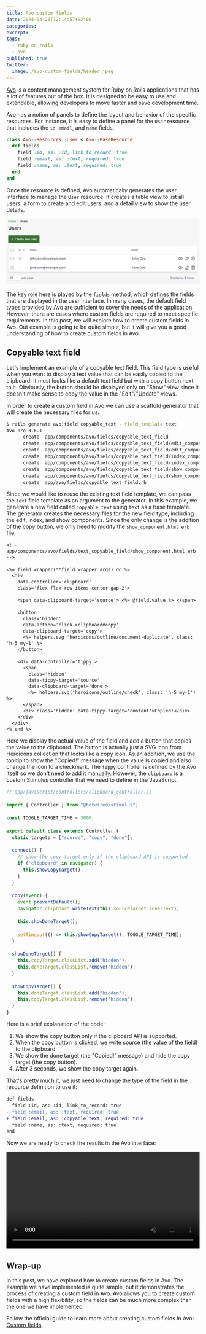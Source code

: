 ```yaml
---
title: Avo custom fields
date: 2024-04-20T12:14:57+02:00
categories:
excerpt:
tags:
  - ruby on rails
  - avo
published: true
twitter:
  image: /avo-custom-fields/header.jpeg
---
```



[Avo](https://avohq.io/) is a content management system for Ruby on Rails applications that has a lot of features out of the box.
It is designed to be easy to use and extendable, allowing developers to move faster and save development time.

Avo has a notion of panels to define the layout and behavior of the specific resources.
For instance, it is easy to define a panel for the `User` resource that includes the `id`, `email`, and `name` fields.

```ruby
class Avo::Resources::User < Avo::BaseResource
  def fields
    field :id, as: :id, link_to_record: true
    field :email, as: :text, required: true
    field :name, as: :text, required: true
  end
end
```

Once the resource is defined, Avo automatically generates the user interface to manage the `User` resource.
It creates a table view to list all users, a form to create and edit users, and a detail view to show the user details.

![](/images/avo-custom-fields/users.png)

The key role here is played by the `fields` method, which defines the fields that are displayed in the user interface.
In many cases, the default field types provided by Avo are sufficient to cover the needs of the application.
However, there are cases where custom fields are required to meet specific requirements.
In this post, we will explore how to create custom fields in Avo.
Out example is going to be quite simple, but it will give you a good understanding of how to create custom fields in Avo.

## Copyable text field

Let's implement an example of a copyable text field.
This field type is useful when you want to display a text value that can be easily copied to the clipboard.
It must looks like a default text field but with a copy button next to it.
Obviously, the button should be displayed only on "Show" view since it doesn't make sense to copy the value in the "Edit"/"Update" views.

In order to create a custom field in Avo we can use a scaffold generator that will create the necessary files for us.

```bash
$ rails generate avo:field copyable_text --field_template text
Avo pro 3.6.1
      create  app/components/avo/fields/copyable_text_field
      create  app/components/avo/fields/copyable_text_field/edit_component.html.erb
      create  app/components/avo/fields/copyable_text_field/edit_component.rb
      create  app/components/avo/fields/copyable_text_field/index_component.html.erb
      create  app/components/avo/fields/copyable_text_field/index_component.rb
      create  app/components/avo/fields/copyable_text_field/show_component.html.erb
      create  app/components/avo/fields/copyable_text_field/show_component.rb
      create  app/avo/fields/copyable_text_field.rb
```

Since we would like to reuse the existing text field template, we can pass the `text` field template as an argument to the generator.
In this example, we generate a new field called `copyable_text` using `text` as a base template.
The generator creates the necessary files for the new field type, including the edit, index, and show components.
Since the only change is the addition of the copy button, we only need to modify the `show_component.html.erb` file.

```erb
<!-- app/components/avo/fields/text_copyable_field/show_component.html.erb -->

<%= field_wrapper(**field_wrapper_args) do %>
  <div
    data-controller='clipboard'
    class='flex flex-row items-center gap-2'>

    <span data-clipboard-target='source'> <%= @field.value %> </span>

    <button
      class='hidden'
      data-action='click->clipboard#copy'
      data-clipboard-target='copy'>
      <%= helpers.svg 'heroicons/outline/document-duplicate', class: 'h-5 my-1' %>
    </button>

    <div data-controller='tippy'>
      <span
        class='hidden'
        data-tippy-target='source'
        data-clipboard-target='done'>
        <%= helpers.svg('heroicons/outline/check', class: 'h-5 my-1') %>
      </span>
      <div class='hidden' data-tippy-target='content'>Copied!</div>
    </div>
  </div>
<% end %>
```

Here we display the actual value of the field and add a button that copies the value to the clipboard.
The button is actually just a SVG icon from Heroicons collection that looks like a copy icon.
As an addition, we use the tooltip to show the "Copied!" message when the value is copied and also change the icon to a checkmark.
The `tippy` controller is defined by the Avo itself so we don't need to add it manually.
However, the `clipboard` is a custom Stimulus controller that we need to define in the JavaScript.

```javascript
// app/javascript/controllers/clipboard_controller.js

import { Controller } from "@hotwired/stimulus";

const TOGGLE_TARGET_TIME = 3000;

export default class extends Controller {
  static targets = ["source", "copy", "done"];

  connect() {
    // show the copy target only if the clipboard API is supported
    if ("clipboard" in navigator) {
      this.showCopyTarget();
    }
  }

  copy(event) {
    event.preventDefault();
    navigator.clipboard.writeText(this.sourceTarget.innerText);

    this.showDoneTarget();

    setTimeout(() => this.showCopyTarget(), TOGGLE_TARGET_TIME);
  }

  showDoneTarget() {
    this.copyTarget.classList.add("hidden");
    this.doneTarget.classList.remove("hidden");
  }

  showCopyTarget() {
    this.doneTarget.classList.add("hidden");
    this.copyTarget.classList.remove("hidden");
  }
}
```

Here is a brief explanation of the code:

1. We show the copy button only if the clipboard API is supported.
2. When the copy button is clicked, we write source (the value of the field) to the clipboard.
3. We show the done target (the "Copied!" message) and hide the copy target (the copy button).
4. After 3 seconds, we show the copy target again.

That's pretty much it, we just need to change the type of the field in the resource definition to use it:

```diff
def fields
  field :id, as: :id, link_to_record: true
- field :email, as: :text, required: true
+ field :email, as: :copyable_text, required: true
  field :name, as: :text, required: true
end
```

Now we are ready to check the results in the Avo interface:

<video controls="controls" width="100%" name="Copyable Text Field">
  <source src="/images/avo-custom-fields/copyable_text.mov">
</video>

## Wrap-up

In this post, we have explored how to create custom fields in Avo.
The example we have implemented is quite simple, but it demonstrates the process of creating a custom field in Avo.
Avo allows you to create custom fields with a high flexibility, so the fields can be much more complex than the one we have implemented.

Follow the official guide to learn more about creating custom fields in Avo: [Custom fields](https://docs.avohq.io/3.0/custom-fields.html).
